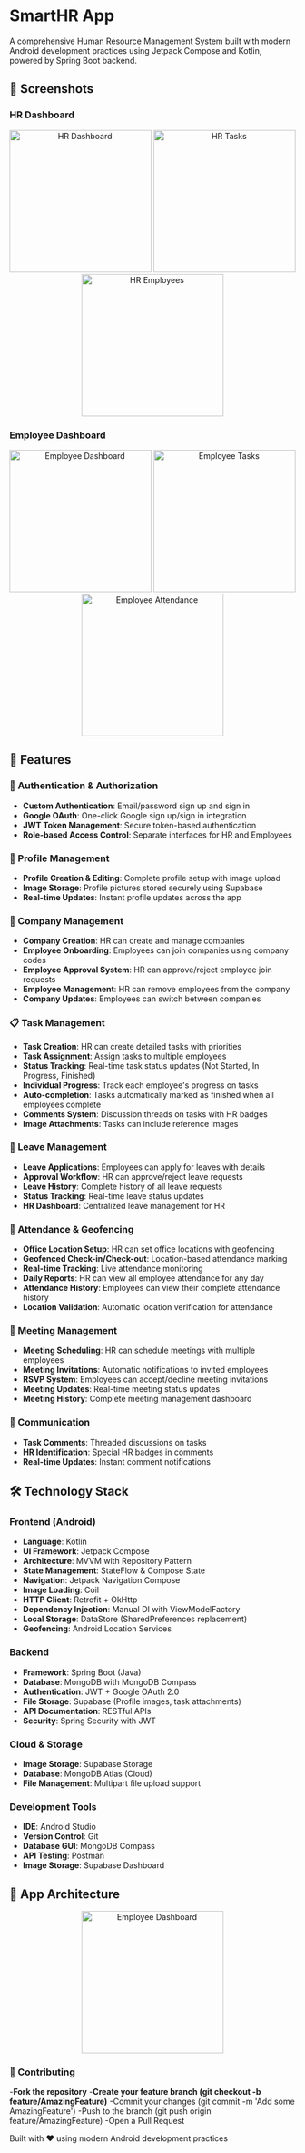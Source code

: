 # SmartHR App

A comprehensive Human Resource Management System built with modern Android development practices using Jetpack Compose and Kotlin, powered by Spring Boot backend.

## 📱 Screenshots

### HR Dashboard
<p align="center">
  <img src="screenshots/hr_dashboard.png" width="250" alt="HR Dashboard">
  <img src="screenshots/hr_tasks.png" width="250" alt="HR Tasks">
  <img src="screenshots/hr_employees.png" width="250" alt="HR Employees">
</p>

### Employee Dashboard
<p align="center">
  <img src="screenshots/employee_dashboard.png" width="250" alt="Employee Dashboard">
  <img src="screenshots/employee_tasks.png" width="250" alt="Employee Tasks">
  <img src="screenshots/employee_attendance.png" width="250" alt="Employee Attendance">
</p>

## 🚀 Features

### 🔐 Authentication & Authorization
- **Custom Authentication**: Email/password sign up and sign in
- **Google OAuth**: One-click Google sign up/sign in integration
- **JWT Token Management**: Secure token-based authentication
- **Role-based Access Control**: Separate interfaces for HR and Employees

### 👤 Profile Management
- **Profile Creation & Editing**: Complete profile setup with image upload
- **Image Storage**: Profile pictures stored securely using Supabase
- **Real-time Updates**: Instant profile updates across the app

### 🏢 Company Management
- **Company Creation**: HR can create and manage companies
- **Employee Onboarding**: Employees can join companies using company codes
- **Employee Approval System**: HR can approve/reject employee join requests
- **Employee Management**: HR can remove employees from the company
- **Company Updates**: Employees can switch between companies

### 📋 Task Management
- **Task Creation**: HR can create detailed tasks with priorities
- **Task Assignment**: Assign tasks to multiple employees
- **Status Tracking**: Real-time task status updates (Not Started, In Progress, Finished)
- **Individual Progress**: Track each employee's progress on tasks
- **Auto-completion**: Tasks automatically marked as finished when all employees complete
- **Comments System**: Discussion threads on tasks with HR badges
- **Image Attachments**: Tasks can include reference images

### 📝 Leave Management
- **Leave Applications**: Employees can apply for leaves with details
- **Approval Workflow**: HR can approve/reject leave requests
- **Leave History**: Complete history of all leave requests
- **Status Tracking**: Real-time leave status updates
- **HR Dashboard**: Centralized leave management for HR

### 📍 Attendance & Geofencing
- **Office Location Setup**: HR can set office locations with geofencing
- **Geofenced Check-in/Check-out**: Location-based attendance marking
- **Real-time Tracking**: Live attendance monitoring
- **Daily Reports**: HR can view all employee attendance for any day
- **Attendance History**: Employees can view their complete attendance history
- **Location Validation**: Automatic location verification for attendance

### 📅 Meeting Management
- **Meeting Scheduling**: HR can schedule meetings with multiple employees
- **Meeting Invitations**: Automatic notifications to invited employees
- **RSVP System**: Employees can accept/decline meeting invitations
- **Meeting Updates**: Real-time meeting status updates
- **Meeting History**: Complete meeting management dashboard

### 💬 Communication
- **Task Comments**: Threaded discussions on tasks
- **HR Identification**: Special HR badges in comments
- **Real-time Updates**: Instant comment notifications

## 🛠 Technology Stack

### Frontend (Android)
- **Language**: Kotlin
- **UI Framework**: Jetpack Compose
- **Architecture**: MVVM with Repository Pattern
- **State Management**: StateFlow & Compose State
- **Navigation**: Jetpack Navigation Compose
- **Image Loading**: Coil
- **HTTP Client**: Retrofit + OkHttp
- **Dependency Injection**: Manual DI with ViewModelFactory
- **Local Storage**: DataStore (SharedPreferences replacement)
- **Geofencing**: Android Location Services

### Backend
- **Framework**: Spring Boot (Java)
- **Database**: MongoDB with MongoDB Compass
- **Authentication**: JWT + Google OAuth 2.0
- **File Storage**: Supabase (Profile images, task attachments)
- **API Documentation**: RESTful APIs
- **Security**: Spring Security with JWT

### Cloud & Storage
- **Image Storage**: Supabase Storage
- **Database**: MongoDB Atlas (Cloud)
- **File Management**: Multipart file upload support

### Development Tools
- **IDE**: Android Studio
- **Version Control**: Git
- **Database GUI**: MongoDB Compass
- **API Testing**: Postman
- **Image Storage**: Supabase Dashboard

## 📱 App Architecture
<p align="center">
  <img src="screenshots/app_file_structure.png" width="250" alt="Employee Dashboard">
</p>

### 🤝 Contributing
-**Fork the repository**
-**Create your feature branch (git checkout -b feature/AmazingFeature)**
-Commit your changes (git commit -m 'Add some AmazingFeature')
-Push to the branch (git push origin feature/AmazingFeature)
-Open a Pull Request

Built with ❤️ using modern Android development practices
